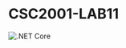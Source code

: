 # CSC2001-LAB11
![.NET Core](https://github.com/yipeyayeah/CSC2001-LAB11/workflows/.NET%20Core/badge.svg)

